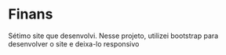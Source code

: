 # Finans
Sétimo site que desenvolvi. Nesse projeto, utilizei bootstrap para desenvolver o site e deixa-lo responsivo 

